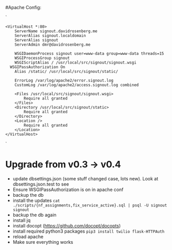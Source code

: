 #Apache Config:


`
~~~~~~~~~~~~~~~~~~~~~~~
<VirtualHost *:80>
	ServerName signout.davidrosenberg.me
	ServerAlias signout.localdomain
	ServerAlias signout
	ServerAdmin dmr@davidrosenberg.me

	WSGIDaemonProcess signout user=www-data group=www-data threads=15
	WSGIProcessGroup signout
	WSGIScriptAlias / /usr/local/src/signout/signout.wsgi
  WSGIPassAuthorization On
	Alias /static/ /usr/local/src/signout/static/

	ErrorLog /var/log/apache2/error.signout.log
	CustomLog /var/log/apache2/access.signout.log combined

	<Files /usr/local/src/signout/signout.wsgi>
		Require all granted
	</Files>
	<Directory /usr/local/src/signout/static>
		Require all granted
	</Directory>
	<Location />
		Require all granted
	</Location>
</VirtualHost>
~~~~~~~~~~~~~~~~~~~~~~~
`

# Upgrade from v0.3 -> v0.4
- update dbsettings.json (some stuff changed case, lots new).  Look at dbsettings.json.test to see
- Ensure WSGIPassAuthorization is on in apache conf
- backup the db
- install the updates `cat ./scripts/{nf_assignments,fix_service_active}.sql | psql -U signout signout`
- backup the db again
- install jq
- install docopt (https://github.com/docopt/docopts)
- install required python3 packages `pip3 install twilio flask-HTTPAuth`
- reload apache
- Make sure everything works

